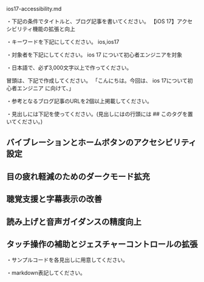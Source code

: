 ios17-accessibility.md

・下記の条件でタイトルと、ブログ記事を書いてください。
【iOS 17】アクセシビリティ機能の拡張と向上

・キーワードを下記にしてください。
ios,ios17

・対象者を下記にしてください。
  ios 17 について初心者エンジニアを対象


・日本語で、必ず3,000文字以上で作ってください。

冒頭は、下記で作成してください。
「こんにちは。今回は、
ios 17について初心者エンジニア
に向けて、」

・参考となるブログ記事のURLを2個以上掲載してください。

・見出しには下記を使ってください。(見出しにはの行頭には ## このタグを置いてください。)
## バイブレーションとホームボタンのアクセシビリティ設定
## 目の疲れ軽減のためのダークモード拡充
## 聴覚支援と字幕表示の改善
## 読み上げと音声ガイダンスの精度向上
## タッチ操作の補助とジェスチャーコントロールの拡張

・サンプルコードを各見出しに用意してください。

・markdown表記してください。

